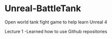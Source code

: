 # Unreal-BattleTank
Open world tank fight game to help learn Unreal 4


Lecture 1
-Learned how to use Github repositories
